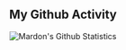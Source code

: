 
<h2 align="center"> My Github Activity </h2>

<p align='center'>
  <img align="center" src="https://github-readme-stats.vercel.app/api?username=mardontursunov&show_icons=true&theme=merko" alt="Mardon's Github Statistics">
</p>


